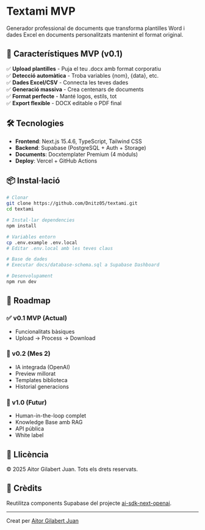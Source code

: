 # Textami MVP

Generador professional de documents que transforma plantilles Word i dades Excel en documents personalitzats mantenint el format original.

## 🚀 Característiques MVP (v0.1)

✅ **Upload plantilles** - Puja el teu .docx amb format corporatiu  
✅ **Detecció automàtica** - Troba variables {nom}, {data}, etc.  
✅ **Dades Excel/CSV** - Connecta les teves dades  
✅ **Generació massiva** - Crea centenars de documents  
✅ **Format perfecte** - Manté logos, estils, tot  
✅ **Export flexible** - DOCX editable o PDF final  

## 🛠️ Tecnologies

- **Frontend**: Next.js 15.4.6, TypeScript, Tailwind CSS
- **Backend**: Supabase (PostgreSQL + Auth + Storage)
- **Documents**: Docxtemplater Premium (4 mòduls)
- **Deploy**: Vercel + GitHub Actions

## 📦 Instal·lació

```bash
# Clonar
git clone https://github.com/Dnitz05/textami.git
cd textami

# Instal·lar dependencies
npm install

# Variables entorn
cp .env.example .env.local
# Editar .env.local amb les teves claus

# Base de dades
# Executar docs/database-schema.sql a Supabase Dashboard

# Desenvolupament
npm run dev
```

## 📝 Roadmap

### ✅ v0.1 MVP (Actual)
- Funcionalitats bàsiques
- Upload → Process → Download

### 🔮 v0.2 (Mes 2)
- IA integrada (OpenAI)
- Preview millorat
- Templates biblioteca
- Historial generacions

### 🚀 v1.0 (Futur)
- Human-in-the-loop complet
- Knowledge Base amb RAG
- API pública
- White label

## 📄 Llicència

© 2025 Aitor Gilabert Juan. Tots els drets reservats.

## 🙏 Crèdits

Reutilitza components Supabase del projecte [ai-sdk-next-openai](https://github.com/Dnitz05/ai-sdk-next-openai).

---

Creat per [Aitor Gilabert Juan](mailto:aitordelriu@gmail.com)
